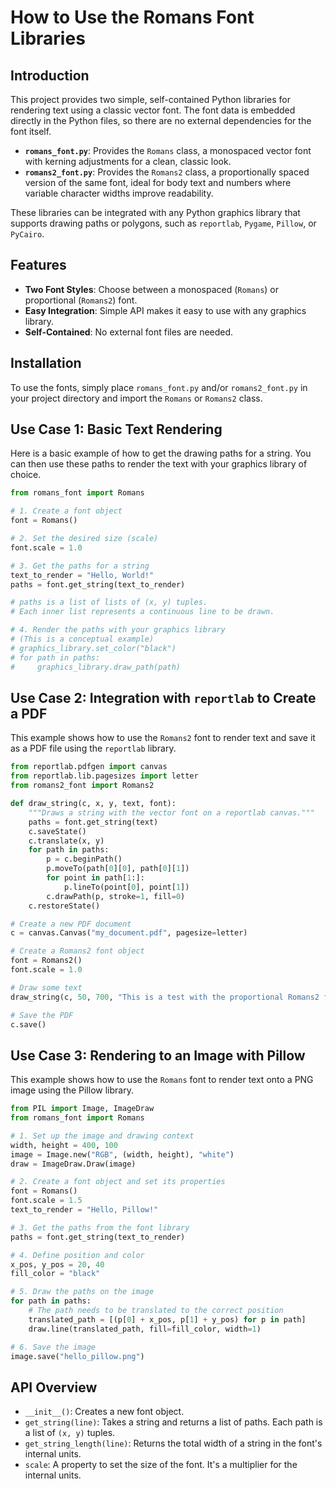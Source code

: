 # How to Use the Romans Font Libraries

## Introduction

This project provides two simple, self-contained Python libraries for rendering text using a classic vector font. The font data is embedded directly in the Python files, so there are no external dependencies for the font itself.

- **`romans_font.py`**: Provides the `Romans` class, a monospaced vector font with kerning adjustments for a clean, classic look.
- **`romans2_font.py`**: Provides the `Romans2` class, a proportionally spaced version of the same font, ideal for body text and numbers where variable character widths improve readability.

These libraries can be integrated with any Python graphics library that supports drawing paths or polygons, such as `reportlab`, `Pygame`, `Pillow`, or `PyCairo`.

## Features

- **Two Font Styles**: Choose between a monospaced (`Romans`) or proportional (`Romans2`) font.
- **Easy Integration**: Simple API makes it easy to use with any graphics library.
- **Self-Contained**: No external font files are needed.

## Installation

To use the fonts, simply place `romans_font.py` and/or `romans2_font.py` in your project directory and import the `Romans` or `Romans2` class.

## Use Case 1: Basic Text Rendering

Here is a basic example of how to get the drawing paths for a string. You can then use these paths to render the text with your graphics library of choice.

```python
from romans_font import Romans

# 1. Create a font object
font = Romans()

# 2. Set the desired size (scale)
font.scale = 1.0

# 3. Get the paths for a string
text_to_render = "Hello, World!"
paths = font.get_string(text_to_render)

# paths is a list of lists of (x, y) tuples.
# Each inner list represents a continuous line to be drawn.

# 4. Render the paths with your graphics library
# (This is a conceptual example)
# graphics_library.set_color("black")
# for path in paths:
#     graphics_library.draw_path(path)
```

## Use Case 2: Integration with `reportlab` to Create a PDF

This example shows how to use the `Romans2` font to render text and save it as a PDF file using the `reportlab` library.

```python
from reportlab.pdfgen import canvas
from reportlab.lib.pagesizes import letter
from romans2_font import Romans2

def draw_string(c, x, y, text, font):
    """Draws a string with the vector font on a reportlab canvas."""
    paths = font.get_string(text)
    c.saveState()
    c.translate(x, y)
    for path in paths:
        p = c.beginPath()
        p.moveTo(path[0][0], path[0][1])
        for point in path[1:]:
            p.lineTo(point[0], point[1])
        c.drawPath(p, stroke=1, fill=0)
    c.restoreState()

# Create a new PDF document
c = canvas.Canvas("my_document.pdf", pagesize=letter)

# Create a Romans2 font object
font = Romans2()
font.scale = 1.0

# Draw some text
draw_string(c, 50, 700, "This is a test with the proportional Romans2 font.", font)

# Save the PDF
c.save()
```

## Use Case 3: Rendering to an Image with Pillow

This example shows how to use the `Romans` font to render text onto a PNG image using the Pillow library.

```python
from PIL import Image, ImageDraw
from romans_font import Romans

# 1. Set up the image and drawing context
width, height = 400, 100
image = Image.new("RGB", (width, height), "white")
draw = ImageDraw.Draw(image)

# 2. Create a font object and set its properties
font = Romans()
font.scale = 1.5
text_to_render = "Hello, Pillow!"

# 3. Get the paths from the font library
paths = font.get_string(text_to_render)

# 4. Define position and color
x_pos, y_pos = 20, 40
fill_color = "black"

# 5. Draw the paths on the image
for path in paths:
    # The path needs to be translated to the correct position
    translated_path = [(p[0] + x_pos, p[1] + y_pos) for p in path]
    draw.line(translated_path, fill=fill_color, width=1)

# 6. Save the image
image.save("hello_pillow.png")
```

## API Overview

- `__init__()`: Creates a new font object.
- `get_string(line)`: Takes a string and returns a list of paths. Each path is a list of `(x, y)` tuples.
- `get_string_length(line)`: Returns the total width of a string in the font's internal units.
- `scale`: A property to set the size of the font. It's a multiplier for the internal units.
